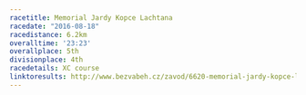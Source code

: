 ```yaml
---
racetitle: Memorial Jardy Kopce Lachtana
racedate: "2016-08-18"
racedistance: 6.2km
overalltime: '23:23'
overallplace: 5th
divisionplace: 4th
racedetails: XC course
linktoresults: http://www.bezvabeh.cz/zavod/6620-memorial-jardy-kopce-lachtana
---
```


